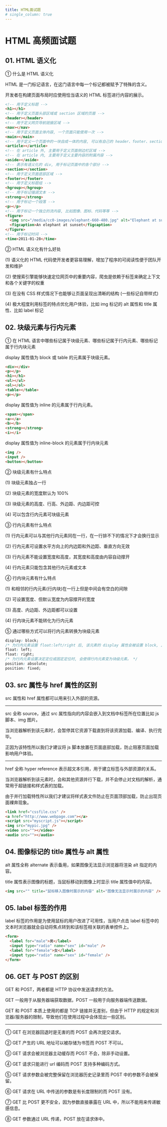 ```yaml
---
title: HTML面试题
# single_column: true
---
```


# HTML 高频面试题

## 01. HTML 语义化

① 什么是 HTML 语义化

HTML 是一门标记语言，在这门语言中每一个标记都被赋予了特殊的含义。

开发者在构建页面布局时应使用恰当语义的 HTML 标签进行内容的展示。

```html
<!-- 用于定义标题 -->
<h1></h1>
<!-- 用于定义页面头部区域或 section 区域的页眉 -->
<header></header>
<!-- 用于定义网页导航链接区域 -->
<nav></nav>
<!-- 用于定义页面主体内容, 一个页面只能使用一次 -->
<main></main>
<!-- 用于定义一个页面中的一块自成一体的内容, 可以有自己的 header、footer、section 等 -->
<article></article>
<!-- 在 article 外, 主要用于定义页面侧边栏区域 -->
<!-- 在 article 内, 主要用于定义主要内容的附属内容 -->
<aside></aside>
<!-- 表示有语义化的 div, 用于标记页面中的各个部分 -->
<section></section>
<!-- 用于定义页面底部区域 -->
<footer></footer>
<!-- 用于定义标题组 -->
<hgroup></hgroup>
<!-- 用于标记强调文本 -->
<strong></strong>
<!-- 用于标记一个段落 -->
<p></p>
<!-- 用于标记一个独立的流内容, 比如图像、图标、代码等等 -->
<figure>
  <img src="/media/cc0-images/elephant-660-480.jpg" alt="Elephant at sunset" />
  <figcaption>An elephant at sunset</figcaption>
</figure>
<!-- 用于标记时间 -->
<time>2011-01-28</time>
```

② HTML 语义化有什么好处

(1) 语义化的 HTML 代码使开发者更容易理解，增加了程序的可阅读性便于团队开发和维护

(2) 使搜索引擎能够快速定位网页中的重要内容，爬虫是依赖于标签来确定上下文和各个关键字的权重

(3) 在没有 CSS 样式情况下也能够让页面呈现出清晰的结构 (一些标记自带样式)

(4) 极大程度利用标签的特点优化用户体验，比如 img 标记的 alt 属性和 title 属性、比如 label 标记

## 02. 块级元素与行内元素

① 在 HTML 语言中哪些标记属于块级元素、哪些标记属于行内元素、哪些标记属于行内块元素

display 属性值为 block 或 table 的元素属于块级元素。

```html
<div></div>
<p></p>
<h1></h1>
<ul></ul>
<ol></ol>
<table></table>
<p></p>
```

display 属性值为 inline 的元素属于行内元素。

```html
<span></span>
<a></a>
<b></b>
<strong></strong>
<i></i>
```

display 属性值为 inline-block 的元素属于行内块元素

```html
<img />
<input />
<button></button>
```

② 块级元素有什么特点

(1) 块级元素独占一行

(2) 块级元素的宽度默认为 100%

(3) 块级元素的高度、行高、外边距、内边距可控

(4) 可以包含行内元素可块级元素

③ 行内元素有什么特点

(1) 行内元素可以与其他行内元素同在一行，在一行排不下的情况下才会换行显示

(2) 行内元素可设置水平方向上的内边距和外边距、垂直方向无效

(3) 行内元素不能设置宽度和高度，其宽度和高度由内容自动撑开

(4) 行内元素只能包含其他行内元素或文本

④ 行内块元素有什么特点

(1) 和相邻的行内元素(行内块)在一行上但是中间会有空白的间隙

(2) 可设置宽度、但默认宽度为内容撑开的宽度

(3) 高度、内边距、外边距都可以设置

(4) 行内块元素不能转化为行内元素

⑤ 通过哪些方式可以将行内元素转换为块级元素

```css
display: block;
/* 为行内元素设置 float:left/right 后, 该元素的 display 属性会被设置 block, 且拥有浮动特性。 */
float: left;
float: right;
/* 为行内元素设置决定定位或固定定位时, 会使得行内元素变为块级元素。 */
position: absolute;
position: fixed;
```

## 03. src 属性与 href 属性的区别

src 属性和 href 属性都可以用来引入外部的资源。

---

src 全称 source，通过 src 属性指向的内容会嵌入到文档中标签所在位置比如 js 脚本、img 图片。

当浏览器解析到该元素时，会暂停其它资源下载直到将该资源加载、编译、执行完毕。

正因为该特性所以我们才建议将 js 脚本放置在页面底部加载，防止阻塞页面加载影响用户体验。

---

href 全称 hyper reference 表示超文本引用，用于建立标签与外部资源的关系。

当浏览器解析到该元素时，会和其他资源并行下载，并不会停止对文档的解析，通常用于超链接和样式表的加载。

由于并行加载特性所以我们才建议将样式表文件防止在页面顶部加载，防止出现页面裸奔现象。

```html
<link href="cssfile.css" />
<a href="http://www.webpage.com"></a>
<script src="myscript.js"></script>
<img src="mypic.jpg" />
<video src=""></video>
<audio src=""></audio>
```

## 04. 图像标记的 title 属性与 alt 属性

alt 属性全称 alternate 表示备用，如果图像无法显示浏览器将渲染 alt 指定的内容。

title 属性表示图像的标题，当鼠标移动到图像上时显示 title 属性值中的内容。

```html
<img src="" title="鼠标移入图像时展示的内容" alt="图像无法显示时展示的内容" />
```

## 05. label 标签的作用

label 标签的作用是为使用鼠标的用户改进了可用性，当用户点击 label 标签中的文本时浏览器就会自动将焦点转到和该标签相关联的表单控件上。

```html
<form>
  <label for="male">男</label>
  <input type="radio" name="sex" id="male" />
  <label for="female">女</label>
  <input type="radio" name="sex" id="female" />
</form>
```

## 06. GET 与 POST 的区别

GET 和 POST，两者都是 HTTP 协议中发送请求的方法。

GET 一般用于从服务器端获取数据，POST 一般用于向服务器端传送数据。

GET 和 POST 本质上使用的都是 TCP 链接并无差别，但由于 HTTP 的规定和浏览器/服务器的限制，导致他们在使用过程中会体现出一些区别。

---

① GET 在浏览器回退时是无害的而 POST 会再次提交请求。

② GET 产生的 URL 地址可以被存储为书签而 POST 不可以。

③ GET 请求会被浏览器主动缓存而 POST 不会，除非手动设置。

④ GET 请求只能进行 url 编码而 POST 支持多种编码方式。

⑤ GET 请求参数会被完整保留在浏览器历史记录里而 POST 中的参数不会被保留。

⑥ GET 请求在 URL 中传送的参数是有长度限制的而 POST 没有。

⑦ GET 比 POST 更不安全，因为参数直接暴露在 URL 中，所以不能用来传递敏感信息。

⑧ GET 参数通过 URL 传递，POST 放在请求体中。
